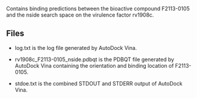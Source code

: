 Contains binding predictions between the bioactive compound F2113-0105 and the nside search space on the virulence factor rv1908c.

## Files

- log.txt is the log file generated by AutoDock Vina.

- rv1908c_F2113-0105_nside.pdbqt is the PDBQT file generated by AutoDock Vina containing the orientation and binding location of F2113-0105.

- stdoe.txt is the combined STDOUT and STDERR output of AutoDock Vina.

